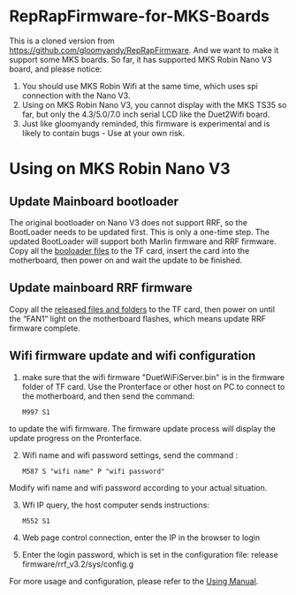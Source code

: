 # RepRapFirmware-for-MKS-Boards
This is a cloned version from https://github.com/gloomyandy/RepRapFirmware. And we want to make it support some MKS boards. 
So far, it has supported MKS Robin Nano V3 board, and please notice:
1. You should use MKS Robin Wifi at the same time, which uses spi connection with the Nano V3.
2. Using on MKS Robin Nano V3, you cannot display with the MKS TS35 so far, but only the 4.3/5.0/7.0 inch serial LCD like the Duet2Wifi board.
3. Just like gloomyandy reminded, this firmware is experimental and is likely to contain bugs - Use at your own risk.

# Using on MKS Robin Nano V3
## Update Mainboard bootloader
The original bootloader on Nano V3 does not support RRF, so the BootLoader needs to be updated first. This is only a one-time step. The updated BootLoader will support both Marlin firmware and RRF firmware.
Copy all the [booloader files](https://github.com/makerbase-mks/RepRapFirmware-for-MKS-Boards/tree/main/bootloader) to the TF card, insert the card into the motherboard, then power on and wait the update to be finished.

## Update mainboard RRF firmware
Copy all the [released files and folders](https://github.com/makerbase-mks/RepRapFirmware-for-MKS-Boards/tree/main/release%20firmware/rrf_v3.2) to the TF card, then power on until the “FAN1” light on the motherboard flashes, which means update RRF firmware complete.

## Wifi firmware update and wifi configuration
1. make sure that the wifi firmware "DuetWiFiServer.bin" is in the firmware folder of TF card. Use the Pronterface or other host on PC to connect to the motherboard, and then send the command:
 
   ``` M997 S1 ```

to update the wifi firmware. The firmware update process will display the update progress on the Pronterface.

2. Wifi name and wifi password settings, send the command :

   ``` M587 S "wifi name" P "wifi password" ```

Modify wifi name and wifi password according to your actual situation.

3. Wfi IP query, the host computer sends instructions:

   ``` M552 S1 ```

4. Web page control connection, enter the IP in the browser to login

5. Enter the login password, which is set in the configuration file: release firmware/rrf_v3.2/sys/config.g

For more usage and configuration, please refer to the [Using Manual](https://github.com/makerbase-mks/RepRapFirmware-for-MKS-Boards/blob/main/MKS%20Robin%20nano%20V3%20use%20RRF%20firmware%20manual.pdf).

